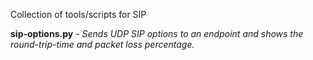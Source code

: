 Collection of tools/scripts for SIP

**sip-options.py** - *Sends UDP SIP options to an endpoint and shows the round-trip-time and packet loss percentage.*
